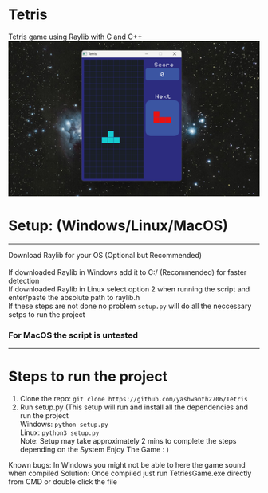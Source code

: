 # Tetris
Tetris game using Raylib with C and C++
<img src ="https://github.com/yashwanth2706/Tetris/blob/main/Tetris_Game_Image.png"></img>

# Setup: (Windows/Linux/MacOS)
--------------------------------------------------------------------------------------------------------
Download Raylib for your OS (Optional but Recommended)<br>                                                                
If downloaded Raylib in Windows add it to C:/  (Recommended) for faster detection<br>
If downloaded Raylib in Linux select option 2 when running the script and enter/paste the absolute path to raylib.h<br>
If these steps are not done no problem `setup.py` will do all the neccessary setps to run the project<br>
### For MacOS the script is untested
----------------------------------------------------------------------------------------------------------

# Steps to run the project
1. Clone the repo:
`git clone https://github.com/yashwanth2706/Tetris`
2. Run setup.py (This setup will run and install all the dependencies and run the project<br>
Windows: `python setup.py`<br>
Linux: `python3 setup.py`<br>
Note: Setup may take approximately 2 mins to complete the steps depending on the System
Enjoy The Game : )

Known bugs:
In Windows you might not be able to here the game sound when compiled 
Solution: Once compiled just run TetriesGame.exe directly from CMD or double click the file
